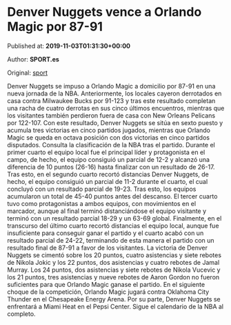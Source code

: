 
# Denver Nuggets vence a Orlando Magic por 87-91

Published at: **2019-11-03T01:31:30+00:00**

Author: **SPORT.es**

Original: [sport](https://www.sport.es/es/noticias/nba/denver-nuggets-vence-a-orlando-magic-por-87-91-7712182)

Denver Nuggets se impuso a Orlando Magic a domicilio por 87-91 en una nueva jornada de la NBA. Anteriormente, los locales cayeron derrotados en casa contra Milwaukee Bucks por 91-123 y tras este resultado completan una racha de cuatro derrotas en sus cinco últimos encuentros, mientras que los visitantes también perdieron fuera de casa con New Orleans Pelicans por 122-107. Con este resultado, Denver Nuggets se sitúa en sexto puesto y acumula tres victorias en cinco partidos jugados, mientras que Orlando Magic se queda en octava posición con dos victorias en cinco partidos disputados. Consulta la clasificación de la NBA tras el partido.
Durante el primer cuarto el equipo local fue el principal líder y protagonista en el campo, de hecho, el equipo consiguió un parcial de 12-2 y alcanzó una diferencia de 10 puntos (26-16) hasta finalizar con un resultado de 26-17. Tras esto, en el segundo cuarto recortó distancias Denver Nuggets, de hecho, el equipo consiguió un parcial de 11-2 durante el cuarto, el cual concluyó con un resultado parcial de 19-23. Tras esto, los equipos acumularon un total de 45-40 puntos antes del descanso.
El tercer cuarto tuvo como protagonistas a ambos equipos, con movimientos en el marcador, aunque al final terminó distanciándose el equipo visitante y terminó con un resultado parcial 18-29 y un 63-69 global. Finalmente, en el transcurso del último cuarto recortó distancias el equipo local, aunque fue insuficiente para conseguir ganar el partido y el cuarto acabó con un resultado parcial de 24-22, terminando de esta manera el partido con un resultado final de 87-91 a favor de los visitantes.
La victoria de Denver Nuggets se cimentó sobre los 20 puntos, cuatro asistencias y siete rebotes de Nikola Jokic y los 22 puntos, dos asistencias y cuatro rebotes de Jamal Murray. Los 24 puntos, dos asistencias y siete rebotes de Nikola Vucevic y los 21 puntos, tres asistencias y nueve rebotes de Aaron Gordon no fueron suficientes para que Orlando Magic ganase el partido.
En el siguiente choque de la competición, Orlando Magic jugará contra Oklahoma City Thunder en el Chesapeake Energy Arena. Por su parte, Denver Nuggets se enfrentará a Miami Heat en el Pepsi Center. Sigue el calendario de la NBA al completo.

